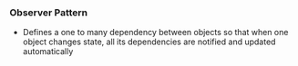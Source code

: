 ### Observer Pattern

- Defines a one to many dependency between objects so that when one object changes state, all its dependencies are notified and updated automatically